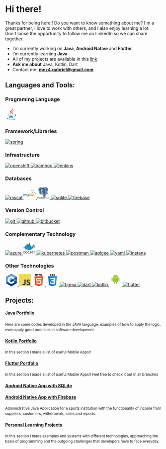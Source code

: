 # Hi there!

Thanks for being here!! Do you want to know something about me? I'm a great partner, I love to work with others, and I also enjoy learning a lot. Don't loose the opportunity to follow me on LinkedIn so we can share together.

- I’m currently working on **Java**, **Android Native** and **Flutter**
- I’m currently learning **Java**
- All of my projects are available in this <a href="https://github.com/MezaGabriel?tab=repositories" target="_blank" rel="noopener noreferrer">link</a>
- **Ask me about** Java, Kotlin, Dart
- Contact me: **mez4.gabriel@gmail.com**

## Languages and Tools:

### Programing Language
<a href="https://www.java.com" target="_blank" rel="noreferrer"> <img src="https://raw.githubusercontent.com/devicons/devicon/master/icons/java/java-original.svg" alt="java" width="40" height="40"/> </a>

### Framework/Libraries
<a href="https://spring.io/" target="_blank" rel="noreferrer"> <img src="https://www.vectorlogo.zone/logos/springio/springio-icon.svg" alt="spring" width="40" height="40"/> </a>

### Infrastructure
<a href="https://www.redhat.com/es/technologies/cloud-computing/openshift" target="_blank" rel="noreferrer"> <img src="https://www.vectorlogo.zone/logos/openshift/openshift-icon.svg" alt="openshift" width="40" height="40"/> </a> <a href="https://www.atlassian.com/es/software/bamboo" target="blank" rel="noreferrer"> <img src="https://www.vectorlogo.zone/logos/atlassian_bamboo/atlassian_bamboo-icon.svg" alt="bamboo" width="40" height="40"/> </a> <a href="https://www.jenkins.io/" target="_blank" rel="noreferrer"> <img src="https://www.vectorlogo.zone/logos/jenkins/jenkins-icon.svg" alt="jenkins" width="40" height="40"/> </a>

### Databases
<a href="https://www.microsoft.com/en-us/sql-server" target="_blank" rel="noreferrer"> <img src="https://www.svgrepo.com/show/303229/microsoft-sql-server-logo.svg" alt="mssql" width="40" height="40"/> </a> <a href="https://www.mysql.com/" target="_blank" rel="noreferrer"> <img src="https://raw.githubusercontent.com/devicons/devicon/master/icons/mysql/mysql-original-wordmark.svg" alt="mysql" width="40" height="40"/> </a> <a href="https://www.postgresql.org" target="_blank" rel="noreferrer"> <img src="https://raw.githubusercontent.com/devicons/devicon/master/icons/postgresql/postgresql-original-wordmark.svg" alt="postgresql" width="40" height="40"/> </a> <a href="https://www.sqlite.org/" target="_blank" rel="noreferrer"> <img src="https://www.vectorlogo.zone/logos/sqlite/sqlite-icon.svg" alt="sqlite" width="40" height="40"/> </a> <a href="https://firebase.google.com/" target="_blank" rel="noreferrer"> <img src="https://www.vectorlogo.zone/logos/firebase/firebase-icon.svg" alt="firebase" width="40" height="40"/> </a> 

### Version Control
<a href="https://git-scm.com/" target="_blank" rel="noreferrer"> <img src="https://www.vectorlogo.zone/logos/git-scm/git-scm-icon.svg" alt="git" width="40" height="40"/> </a> <a href="https://github.com/" target="_blank" rel="noreferrer"> <img src="https://www.vectorlogo.zone/logos/github/github-icon.svg" alt="github" width="40" height="40"/> </a> <a href="https://bitbucket.org/" target="_blank" rel="noreferrer"> <img src="https://www.vectorlogo.zone/logos/bitbucket/bitbucket-icon.svg" alt="bitbucket" width="40" height="40"/> </a> 

### Complementary Technology
<a href="https://azure.microsoft.com/en-in/" target="_blank" rel="noreferrer"> <img src="https://www.vectorlogo.zone/logos/microsoft_azure/microsoft_azure-icon.svg" alt="azure" width="40" height="40"/> </a> <a href="https://www.docker.com/" target="_blank" rel="noreferrer"> <img src="https://raw.githubusercontent.com/devicons/devicon/master/icons/docker/docker-original-wordmark.svg" alt="docker" width="40" height="40"/> </a> <a href="https://kubernetes.io" target="_blank" rel="noreferrer"> <img src="https://www.vectorlogo.zone/logos/kubernetes/kubernetes-icon.svg" alt="kubernetes" width="40" height="40"/> </a> <a href="https://postman.com" target="_blank" rel="noreferrer"> <img src="https://www.vectorlogo.zone/logos/getpostman/getpostman-icon.svg" alt="postman" width="40" height="40"/> </a> <a href="https://docs.apigee.com/" target="_blank" rel="noreferrer"> <img src="https://www.vectorlogo.zone/logos/apigee/apigee-ar21.svg" alt="apigee" width="40" height="40"/> </a> <a href="https://www.redhat.com/es/topics/automation/what-is-yaml" target="_blank" rel="noreferrer"> <img src="https://www.vectorlogo.zone/logos/yaml/yaml-icon.svg" alt="yaml" width="40" height="40"/> </a> <a href="https://www.ibm.com/es-es/products/instana" target="_blank" rel="noreferrer"> <img src="https://www.vectorlogo.zone/logos/instana/instana-icon.svg" alt="instana" width="40" height="40"/> </a>

### Other Technologies
<a href="https://www.w3schools.com/cpp/" target="_blank" rel="noreferrer"> <img src="https://raw.githubusercontent.com/devicons/devicon/master/icons/cplusplus/cplusplus-original.svg" alt="cplusplus" width="40" height="40"/> </a> <a href="https://developer.mozilla.org/en-US/docs/Web/JavaScript" target="_blank" rel="noreferrer"> <img src="https://raw.githubusercontent.com/devicons/devicon/master/icons/javascript/javascript-original.svg" alt="javascript" width="40" height="40"/> </a> <a href="https://www.w3.org/html/" target="_blank" rel="noreferrer"> <img src="https://raw.githubusercontent.com/devicons/devicon/master/icons/html5/html5-original-wordmark.svg" alt="html5" width="40" height="40"/> </a> <a href="https://www.w3schools.com/css/" target="_blank" rel="noreferrer"> <img src="https://raw.githubusercontent.com/devicons/devicon/master/icons/css3/css3-original-wordmark.svg" alt="css3" width="40" height="40"/> </a>  <a href="https://www.figma.com/" target="_blank" rel="noreferrer"> <img src="https://www.vectorlogo.zone/logos/figma/figma-icon.svg" alt="figma" width="40" height="40"/> </a> <a href="https://dart.dev" target="_blank" rel="noreferrer"> <img src="https://www.vectorlogo.zone/logos/dartlang/dartlang-icon.svg" alt="dart" width="40" height="40"/> </a> <a href="https://kotlinlang.org" target="_blank" rel="noreferrer"> <img src="https://www.vectorlogo.zone/logos/kotlinlang/kotlinlang-icon.svg" alt="kotlin" width="40" height="40"/> </a> <a href="https://developer.android.com" target="_blank" rel="noreferrer"> <img src="https://raw.githubusercontent.com/devicons/devicon/master/icons/android/android-original-wordmark.svg" alt="android" width="40" height="40"/> </a> <a href="https://flutter.dev" target="_blank" rel="noreferrer"> <img src="https://www.vectorlogo.zone/logos/flutterio/flutterio-icon.svg" alt="flutter" width="40" height="40"/> </a> 

## Projects:

#### <a href="https://github.com/MezaGabriel/Portfolio-Java" target="_blank" rel="noopener noreferrer">Java Portfolio</a>
<small>Here are some codes developed in the JAVA language, examples of how to apply the logic, even apply good practices in software development.</small>

#### <a href="https://github.com/MezaGabriel/Portfolio-Android" target="_blank" rel="noopener noreferrer">Kotlin Portfolio</a>
<small>In this section I made a list of useful Mobile Apps!!</small>
 
#### <a href="https://github.com/MezaGabriel/Portfolio-Flutter" target="_blank" rel="noopener noreferrer">Flutter Portfolio</a>
<small>In this section I made a list of useful Mobile Apps!! Feel free to check it out in all branches</small>


#### <a href="https://github.com/MezaGabriel/JavaSQLite-Build.1.0.0" target="_blank" rel="noopener noreferrer">Android Native App with SQLite</a>
#### <a href="https://github.com/MezaGabriel/JavaFirebase-Build.1.0.0" target="_blank" rel="noopener noreferrer">Android Native App with Firebase</a>
<small>Administrative Java Application for a sports institution with the functionality of income from suppliers, customers, withdrawals, sales and reports.</small>


#### <a href="https://github.com/MezaGabriel/LearningPortfolio" target="_blank" rel="noopener noreferrer">Personal Learning Projects</a>
<small>In this section I made examples and systems with different technologies, approaching the basis of programming and the outgoing challenges that developers have to face everyday.</small> 
